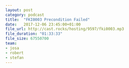 ```yaml
---
layout: post
category: podcast
title:  "FKI0003 Precondition Failed"
date:   2017-12-06 23:45:00+01:00
file_url: http://cast.rocks/hosting/9597/fki0003.mp3
file_duration: "01:33:33"
file_size: 67550700
team:
- josa
- robert
- stefan
---
```

